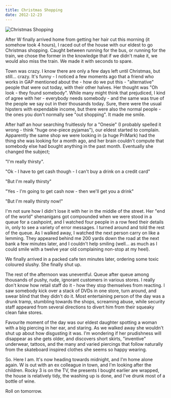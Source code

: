 ```yaml
---
title: Christmas Shopping
date: 2012-12-23
---
```


![Christmas Shopping](https://source.unsplash.com/gp8BLyaTaA0/1600x900)

After W finally arrived home from getting her hair cut this morning (it somehow took 4 hours), I raced out of the house with our eldest to go Christmas shopping. Caught between running for the bus, or running for the train, we chose the former in the knowledge that if we didn't make it, we would also miss the train. We made it with seconds to spare.

Town was crazy. I know there are only a few days left until Christmas, but still... crazy. It's funny - I noticed a few moments ago that a friend who works in GAP mentioned about the - how do we put this - "alternative" people that were out today, with their other halves. Her thought was "Oh look - they found somebody". While many might think that prejudiced, I kind of agree with her - everybody needs somebody - and the same was true of the people we say out in their thousands today. Sure, there were the usual hipsters with expendable income, but there were also the normal people - the ones you don't normally see "out shopping". It made me smile.

After half an hour searching fruitlessly for a "Onesie" (I probably spelled it wrong - think "huge one-piece pyjamas"), our eldest started to complain. Apparently the same shop we were looking in (a huge PriMark) had the thing she was looking for a month ago, and her brain couldn't compute that somebody else had bought anything in the past month. Eventually she changed the subject;

"I'm really thirsty".

"Ok - I have to get cash though - I can't buy a drink on a credit card"

"But I'm really thirsty"

"Yes - I'm going to get cash now - then we'll get you a drink"

"But I'm really thirsty now!"

I'm not sure how I didn't lose it with her in the middle of the street. Her "end of the world" shenanigans got compounded when we were stood in a queue for a cashpoint, and I watched four people in a row feed their details in, only to see a variety of error messages. I turned around and told the rest of the queue. As I walked away, I watched the next person carry on like a lemming. They appeared behind me 200 yards down the road at the next bank a few minutes later, and I couldn't help smiling (well... as much as I could smile with a twelve year old complaining non-stop at my heel).

We finally arrived in a packed cafe ten minutes later, ordering some toxic coloured slushy. She finally shut up.

The rest of the afternoon was uneventful. Queue after queue among thousands of pushy, rude, ignorant customers in various stores. I really don't know how retail staff do it - how they stop themselves from reacting. I saw somebody kick over a stack of DVDs in one store, turn around, and swear blind that they didn't do it. Most entertaining person of the day was a drunk tramp, stumbling towards the shops, screaming abuse, while security staff appeared from several directions to divert him from their squeaky clean fake stores.

Favourite moment of the day was our eldest daughter spotting a woman with a big piercing in her ear, and staring. As we walked away she wouldn't shut up about how disgusting it was. I'm wondering if her prudishness will disappear as she gets older, and discovers short skirts, "inventive" underwear, tattoos, and the many and varied piercings that follow naturally from the skateboard inspired clothes she seems so happy wearing.

So. Here I am. It's now heading towards midnight, and I'm home alone again. W is out with an ex colleague in town, and I'm looking after the children. Rocky 3 is on the TV, the presents I bought earlier are wrapped, the house is relatively tidy, the washing up is done, and I've drunk most of a bottle of wine.

Roll on tomorrow.